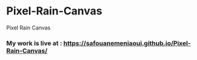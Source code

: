 # Pixel-Rain-Canvas
Pixel Rain Canvas
### My work is live at : https://safouanemeniaoui.github.io/Pixel-Rain-Canvas/
